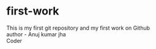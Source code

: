 # first-work
This is my first git repository and my first work on Github 
<br>
author - Anuj kumar jha 
<br>
Coder
